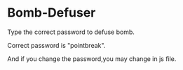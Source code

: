 # Bomb-Defuser
Type the correct password to defuse bomb.

Correct password is "pointbreak".

And if you change the password,you may change in js file.
